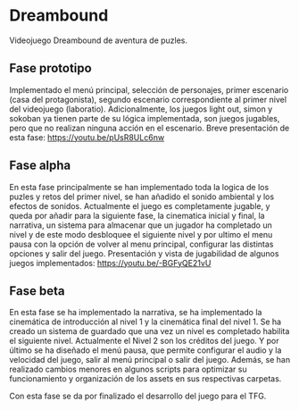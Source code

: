 # Dreambound
Videojuego Dreambound de aventura de puzles.

## Fase prototipo
Implementado el menú principal, selección de personajes, primer escenario (casa del protagonista), segundo escenario correspondiente al primer nivel del videojuego (laboratio). Adicionalmente, los juegos light out, simon y sokoban ya tienen parte de su lógica implementada, son juegos jugables, pero que no realizan ninguna acción en el escenario.
Breve presentación de esta fase: https://youtu.be/pUsR8ULc6nw

## Fase alpha
En esta fase principalmente se han implementado toda la logica de los puzles y retos del primer nivel, se han añadido el sonido ambiental y los efectos de sonidos. Actualmente el juego es completamente jugable, y queda por añadir para la siguiente fase, la cinematica inicial y final, la narrativa, un sistema para almacenar que un jugador ha completado un nivel y de este modo desbloquee el siguiente nivel y por ultimo el menu pausa con la opción de volver al menu principal, configurar las distintas opciones y salir del juego.
Presentación y vista de jugabilidad de algunos juegos implementados: https://youtu.be/-BGFyQE21vU

## Fase beta

En esta fase se ha implementado la narrativa, se ha implementado la cinemática de introducción al nivel 1 y la cinemática final del nivel 1. Se ha creado un sistema de guardado que una vez un nivel es completado habilita el siguiente nivel. Actualmente el Nivel 2 son los créditos del juego. Y por último se ha diseñado el menú pausa, que permite configurar el audio y la velocidad del juego, salir al menú principal o salir del juego. Además, se han realizado cambios menores en algunos scripts para optimizar su funcionamiento y organización de los assets en sus respectivas carpetas.

Con esta fase se da por finalizado el desarrollo del juego para el TFG.